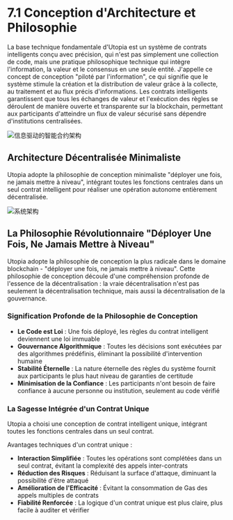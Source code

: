 # 7.1 Conception d'Architecture et Philosophie

La base technique fondamentale d'Utopia est un système de contrats intelligents conçu avec précision, qui n'est pas simplement une collection de code, mais une pratique philosophique technique qui intègre l'information, la valeur et le consensus en une seule entité. J'appelle ce concept de conception "piloté par l'information", ce qui signifie que le système stimule la création et la distribution de valeur grâce à la collecte, au traitement et au flux précis d'informations. Les contrats intelligents garantissent que tous les échanges de valeur et l'exécution des règles se déroulent de manière ouverte et transparente sur la blockchain, permettant aux participants d'atteindre un flux de valeur sécurisé sans dépendre d'institutions centralisées.

![信息驱动的智能合约架构](/images/图23.svg)

## Architecture Décentralisée Minimaliste

Utopia adopte la philosophie de conception minimaliste "déployer une fois, ne jamais mettre à niveau", intégrant toutes les fonctions centrales dans un seul contrat intelligent pour réaliser une opération autonome entièrement décentralisée.

![系统架构](/images/图24.png)

## La Philosophie Révolutionnaire "Déployer Une Fois, Ne Jamais Mettre à Niveau"

Utopia adopte la philosophie de conception la plus radicale dans le domaine blockchain - "déployer une fois, ne jamais mettre à niveau". Cette philosophie de conception découle d'une compréhension profonde de l'essence de la décentralisation : la vraie décentralisation n'est pas seulement la décentralisation technique, mais aussi la décentralisation de la gouvernance.

### Signification Profonde de la Philosophie de Conception

- **Le Code est Loi** : Une fois déployé, les règles du contrat intelligent deviennent une loi immuable
- **Gouvernance Algorithmique** : Toutes les décisions sont exécutées par des algorithmes prédéfinis, éliminant la possibilité d'intervention humaine
- **Stabilité Éternelle** : La nature éternelle des règles du système fournit aux participants le plus haut niveau de garanties de certitude
- **Minimisation de la Confiance** : Les participants n'ont besoin de faire confiance à aucune personne ou institution, seulement au code vérifié

### La Sagesse Intégrée d'un Contrat Unique

Utopia a choisi une conception de contrat intelligent unique, intégrant toutes les fonctions centrales dans un seul contrat.

Avantages techniques d'un contrat unique :
- **Interaction Simplifiée** : Toutes les opérations sont complétées dans un seul contrat, évitant la complexité des appels inter-contrats
- **Réduction des Risques** : Réduisant la surface d'attaque, diminuant la possibilité d'être attaqué
- **Amélioration de l'Efficacité** : Évitant la consommation de Gas des appels multiples de contrats
- **Fiabilité Renforcée** : La logique d'un contrat unique est plus claire, plus facile à auditer et vérifier